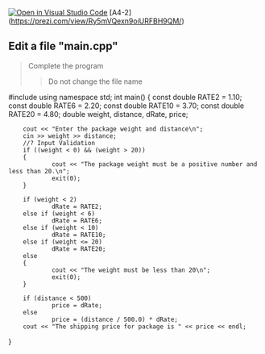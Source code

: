 [![Open in Visual Studio Code](https://classroom.github.com/assets/open-in-vscode-c66648af7eb3fe8bc4f294546bfd86ef473780cde1dea487d3c4ff354943c9ae.svg)](https://classroom.github.com/online_ide?assignment_repo_id=8697199&assignment_repo_type=AssignmentRepo)
[A4-2] (https://prezi.com/view/Ry5mVQexn9oiURFBH9QM/)

<!--
## ![A6-1](https://nimbus-screenshots.s3.amazonaws.com/s/31c59c7c689afb721fa60bf9522d57bc.png) -->

## Edit a file "main.cpp"

> Complete the program
>
> > Do not change the file name

#include <iostream>
using namespace std;
int main()
{
        const double RATE2 = 1.10;
        const double RATE6 = 2.20;
        const double RATE10 = 3.70;
        const double RATE20 = 4.80;
        double weight, distance, dRate, price;
        
        cout << "Enter the package weight and distance\n";
        cin >> weight >> distance;
        //? Input Validation
        if ((weight < 0) && (weight > 20))
        {
                cout << "The package weight must be a positive number and less than 20.\n";
                exit(0);
        }
        
        if (weight < 2)
                dRate = RATE2;
        else if (weight < 6)
                dRate = RATE6;
        else if (weight < 10)
                dRate = RATE10;
        else if (weight <= 20)
                dRate = RATE20;
        else
        {
                cout << "The weight must be less than 20\n";
                exit(0);
        }
        
        if (distance < 500)
                price = dRate;
        else
                price = (distance / 500.0) * dRate;
        cout << "The shipping price for package is " << price << endl;
}